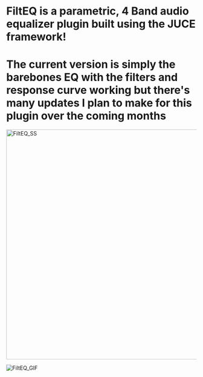 # FiltEQ is a parametric, 4 Band audio equalizer plugin built using the JUCE framework!
# The current version is simply the barebones EQ with the filters and response curve working but there's many updates I plan to make for this plugin over the coming months



<img width="608" alt="FiltEQ_SS" src="https://user-images.githubusercontent.com/84287389/191141574-dfcf0a19-19ba-444e-b4d9-f97cc3d339d2.png">


![FiltEQ_GIF](https://user-images.githubusercontent.com/84287389/191141581-5632dfc9-d45d-4b24-8284-d47f3fc0f7f0.gif)


